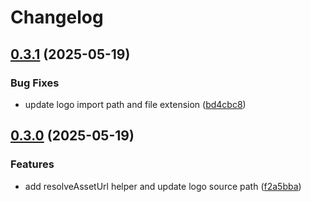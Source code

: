 # Changelog

## [0.3.1](https://github.com/elct9620/slidev-theme-terraforming/compare/v0.3.0...v0.3.1) (2025-05-19)


### Bug Fixes

* update logo import path and file extension ([bd4cbc8](https://github.com/elct9620/slidev-theme-terraforming/commit/bd4cbc86434d46c7949eb300b27a452373c4232c))

## [0.3.0](https://github.com/elct9620/slidev-theme-terraforming/compare/v0.2.0...v0.3.0) (2025-05-19)


### Features

* add resolveAssetUrl helper and update logo source path ([f2a5bba](https://github.com/elct9620/slidev-theme-terraforming/commit/f2a5bba67c4f3ff8d68455849fc29fbf4042d8e9))
